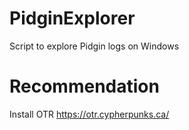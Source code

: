 # PidginExplorer
Script to explore Pidgin logs on Windows

# Recommendation
Install OTR https://otr.cypherpunks.ca/


